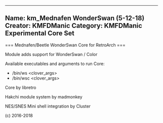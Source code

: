 -----------------------
Name: km_Mednafen WonderSwan (5-12-18)
Creator: KMFDManic
Category: KMFDManic Experimental Core Set
-----------------------
=== Mednafen/Beetle WonderSwan Core for RetroArch ===

Module adds support for WonderSwan / Color

Available executables and arguments to run Core:
- /bin/ws <rom> <clover_args>
- /bin/wsc <rom> <clover_args>

Core by libretro

Hakchi module system by madmonkey

NES/SNES Mini shell integration by Cluster

(c) 2016-2018

